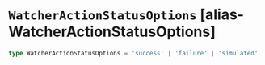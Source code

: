 # `WatcherActionStatusOptions` [alias-WatcherActionStatusOptions]
```typescript
type WatcherActionStatusOptions = 'success' | 'failure' | 'simulated' | 'throttled';
```
